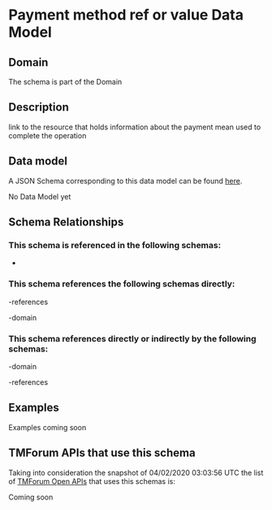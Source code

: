 # Payment method ref or value Data Model

## Domain

The  schema is part of the  Domain

## Description

link to the resource that holds information about the payment mean used to complete the operation

## Data model

A JSON Schema corresponding to this data model can be found
[here](https://github.com/tmforum-rand/schemas/blob/candidates/Customer/PaymentMethodRefOrValue.schema.json).

No Data Model yet

## Schema Relationships

### This schema is referenced in the following schemas:

-

### This schema references the following schemas directly:

-references

-domain

### This schema references directly or indirectly by the following schemas:

-domain

-references



## Examples

Examples coming soon

## TMForum APIs that use this schema

Taking into consideration the snapshot of 04/02/2020 03:03:56 UTC the list of [TMForum Open APIs](https://www.tmforum.org/open-apis/) that uses this schemas is:

Coming soon